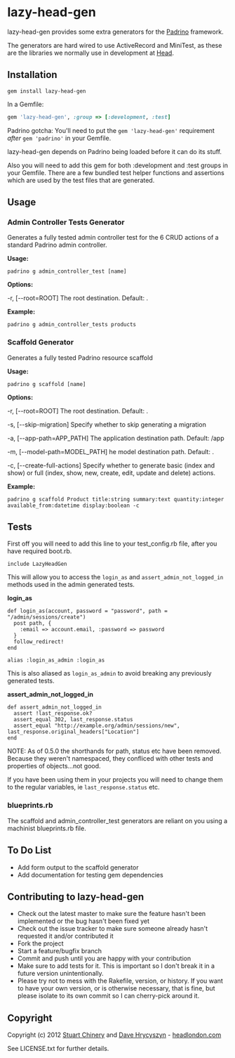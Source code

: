 # lazy-head-gen

lazy-head-gen provides some extra generators for the
[Padrino](https://github.com/padrino/padrino-framework) framework.

The generators are hard wired to use ActiveRecord and MiniTest,
as these are the libraries we normally use in development at
[Head](http://www.headlondon.com).

## Installation

```
gem install lazy-head-gen
```

In a Gemfile:

```ruby
gem 'lazy-head-gen', :group => [:development, :test]
```

Padrino gotcha: You'll need to put the `gem 'lazy-head-gen'` requirement *after* `gem 'padrino'` in your Gemfile.

lazy-head-gen depends on Padrino being loaded before it can do its stuff.

Also you will need to add this gem for both :development and :test groups in your Gemfile. There are a few bundled test helper functions and assertions which are used by the test files that are generated.

## Usage

### Admin Controller Tests Generator

Generates a fully tested admin controller test for the 6 CRUD actions of a standard Padrino admin controller.

**Usage:**

```
padrino g admin_controller_test [name]
```

**Options:**

-r, [--root=ROOT] The root destination. Default: .

**Example:**

```
padrino g admin_controller_tests products
```

### Scaffold Generator

Generates a fully tested Padrino resource scaffold

**Usage:**

```
padrino g scaffold [name]
```

**Options:**

-r, [--root=ROOT] The root destination. Default: .

-s, [--skip-migration] Specify whether to skip generating a migration

-a, [--app-path=APP_PATH] The application destination path. Default: /app

-m, [--model-path=MODEL_PATH] he model destination path. Default: .

-c, [--create-full-actions] Specify whether to generate basic (index and show) or full (index, show, new, create, edit, update and delete) actions.

**Example:**

```
padrino g scaffold Product title:string summary:text quantity:integer available_from:datetime display:boolean -c
```

## Tests

First off you will need to add this line to your test_config.rb file, after you have required boot.rb.

```
include LazyHeadGen
```

This will allow you to access the `login_as` and `assert_admin_not_logged_in` methods used in the admin generated tests.

__login_as__

```
def login_as(account, password = "password", path = "/admin/sessions/create")
  post path, {
    :email => account.email, :password => password
  }
  follow_redirect!
end

alias :login_as_admin :login_as
```

This is also aliased as `login_as_admin` to avoid breaking any previously generated tests.

__assert_admin_not_logged_in__

```
def assert_admin_not_logged_in
  assert !last_response.ok?
  assert_equal 302, last_response.status
  assert_equal "http://example.org/admin/sessions/new", last_response.original_headers["Location"]
end
```

NOTE: As of 0.5.0 the shorthands for path, status etc have been removed. Because they
weren't namespaced, they confliced with other tests and properties of objects...not good.

If you have been using them in your projects you will need to change them to the regular variables, ie `last_response.status` etc.

### blueprints.rb

The scaffold and admin_controller_test generators are reliant on you using a
machinist blueprints.rb file.

## To Do List

* Add form output to the scaffold generator
* Add documentation for testing gem dependencies

## Contributing to lazy-head-gen

* Check out the latest master to make sure the feature hasn't been implemented or the bug hasn't been fixed yet
* Check out the issue tracker to make sure someone already hasn't requested it and/or contributed it
* Fork the project
* Start a feature/bugfix branch
* Commit and push until you are happy with your contribution
* Make sure to add tests for it. This is important so I don't break it in a future version unintentionally.
* Please try not to mess with the Rakefile, version, or history. If you want to have your own version, or is otherwise necessary, that is fine, but please isolate to its own commit so I can cherry-pick around it.

## Copyright

Copyright (c) 2012 [Stuart Chinery](http://www.headlondon.com/who-we-are#stuart-chinery) and [Dave Hrycyszyn](http://www.headlondon.com/who-we-are#david-hrycyszyn) - [headlondon.com](http://www.headlondon.com)

See LICENSE.txt for further details.